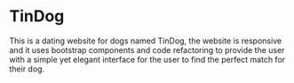 # TinDog
This is a dating website for dogs named TinDog, the website is responsive and it uses bootstrap components and code refactoring to provide the user with a simple yet elegant interface for the user to find the perfect match for their dog.
